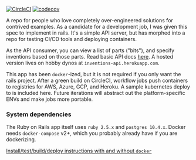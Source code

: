 [![CircleCI](https://circleci.com/gh/mikescar/inventions_api.svg?style=svg)](https://circleci.com/gh/mikescar/inventions_api)
[![codecov](https://codecov.io/gh/mikescar/inventions_api/branch/master/graph/badge.svg)](https://codecov.io/gh/mikescar/inventions_api)

A repo for people who love completely over-engineered solutions for contrived examples. As a candidate for a development job, I was given this spec to implement in rails. It's a simple API server, but has morphed into a repo for testing CI/CD tools and deploying containers.

As the API consumer, you can view a list of parts ("bits"), and specify inventions
based on those parts. Read basic API docs [here](https://github.com/mikescar/inventions_api/wiki/How-to-Use). A hosted version lives on hobby dynos at `inventions-api.herokuapp.com`.

This app has been `docker`-ized, but it is not required if you only want the rails project. After a green build on CircleCI, workflow jobs push containers to registries for AWS, Azure, GCP, and Heroku. A sample kubernetes deploy to  is included here. Future iterations will abstract out the platform-specific ENVs and make jobs more portable.

### System dependencies
The Ruby on Rails app itself uses `ruby 2.5.x` and `postgres 10.4.x`. Docker needs `docker-compose` v2+, which you probably already have if you are dockerizing.

[Install/test/build/deploy instructions with and without `docker`](https://github.com/mikescar/inventions_api/wiki)
